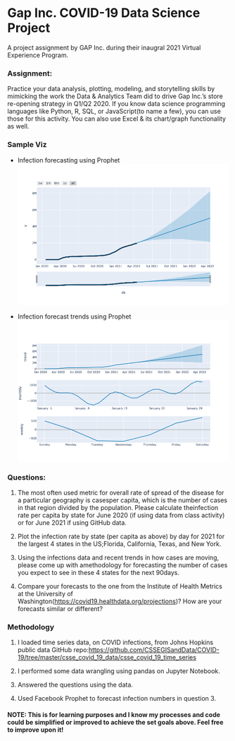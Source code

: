 # Gap Inc. COVID-19 Data Science Project 
A project assignment by GAP Inc. during their inaugral 2021 Virtual Experience Program.

### Assignment:

Practice your data analysis, plotting, modeling, and storytelling skills by mimicking the work the Data & Analytics Team did to drive Gap Inc.’s store re-opening strategy in Q1/Q2 2020. If you know data science programming languages like Python, R, SQL, or JavaScript(to name a few), you can use those for this activity. You can also use Excel & its chart/graph functionality as well.

### Sample Viz
- Infection forecasting using Prophet
![Plot Prediction](assets/newplot.png)

- Infection forecast trends using Prophet
![Forecast Trends](assets/trend_forecast.png)

### Questions:
1. The most often used metric for overall rate of spread of the disease for a particular geography is casesper capita, which is the number of cases in that region divided by the population. Please calculate theinfection rate per capita by state for June 2020 (if using data from class activity) or for June 2021 if using GitHub data.

2. Plot the infection rate by state (per capita as above) by day for 2021 for the largest 4 states in the US;Florida, California, Texas, and New York.

3. Using the infections data and recent trends in how cases are moving, please come up with amethodology for forecasting the number of cases you expect to see in these 4 states for the next 90days.

4. Compare your forecasts to the one from the Institute of Health Metrics at the University of Washington(https://covid19.healthdata.org/projections)? How are your forecasts similar or different?

### Methodology

1. I loaded time series data, on COVID infections, from Johns Hopkins public data GitHub repo:https://github.com/CSSEGISandData/COVID-19/tree/master/csse_covid_19_data/csse_covid_19_time_series

2. I performed some data wrangling using pandas on Jupyter Notebook. 

3. Answered the questions using the data.

4. Used Facebook Prophet to forecast infection numbers in question 3.

#### NOTE: This is for learning purposes and I know my processes and code could be simplified or improved to achieve the set goals above. Feel free to improve upon it!
